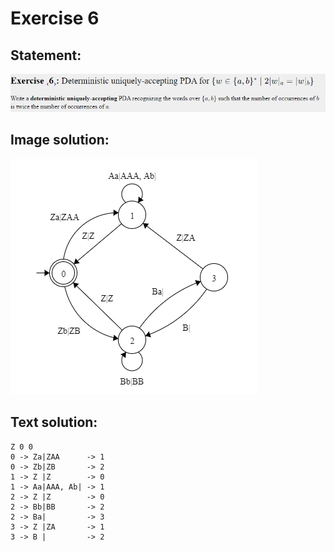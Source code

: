 # Exercise 6

## Statement:
![Statement](https://github.com/AdriCri22/Teoria-Computacion-TC-FIB/blob/main/PDA/06/Statement_6.png)

## Image solution:
![Solution](https://github.com/AdriCri22/Teoria-Computacion-TC-FIB/blob/main/PDA/06/Image_sol_6.png)

## Text solution:
    Z 0 0
    0 -> Za|ZAA      -> 1
    0 -> Zb|ZB       -> 2
    1 -> Z |Z        -> 0
    1 -> Aa|AAA, Ab| -> 1
    2 -> Z |Z        -> 0
    2 -> Bb|BB       -> 2
    2 -> Ba|         -> 3
    3 -> Z |ZA       -> 1
    3 -> B |         -> 2
